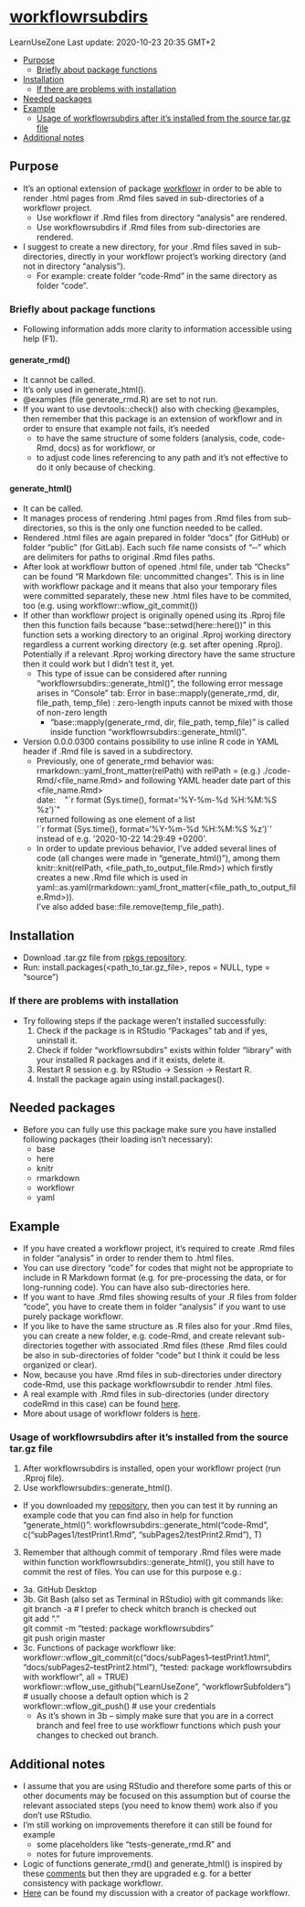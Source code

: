 [workflowrsubdirs](https://github.com/LearnUseZone/workflowrSubfolders)
================
LearnUseZone
Last update: 2020-10-23 20:35 GMT+2

  - [Purpose](#purpose)
      - [Briefly about package
        functions](#briefly-about-package-functions)
  - [Installation](#installation)
      - [If there are problems with
        installation](#if-there-are-problems-with-installation)
  - [Needed packages](#needed-packages)
  - [Example](#example)
      - [Usage of workflowrsubdirs after it’s installed from the source
        tar.gz
        file](#usage-of-workflowrsubdirs-after-its-installed-from-the-source-tar.gz-file)
  - [Additional notes](#additional-notes)

## Purpose

  - It’s an optional extension of package
    [workflowr](https://github.com/jdblischak/workflowr) in order to be
    able to render .html pages from .Rmd files saved in sub-directories
    of a workflowr project.
      - Use workflowr if .Rmd files from directory “analysis” are
        rendered.
      - Use workflowrsubdirs if .Rmd files from sub-directories are
        rendered.
  - I suggest to create a new directory, for your .Rmd files saved in
    sub-directories, directly in your workflowr project’s working
    directory (and not in directory “analysis”).
      - For example: create folder “code-Rmd” in the same directory as
        folder “code”.

### Briefly about package functions

  - Following information adds more clarity to information accessible
    using help (F1).

#### generate\_rmd()

  - It cannot be called.
  - It’s only used in generate\_html().
  - @examples (file generate\_rmd.R) are set to not run.
  - If you want to use devtools::check() also with checking @examples,
    then remember that this package is an extension of workflowr and in
    order to ensure that example not fails, it’s needed
      - to have the same structure of some folders (analysis, code,
        code-Rmd, docs) as for workflowr, or
      - to adjust code lines referencing to any path and it’s not
        effective to do it only because of checking.

#### generate\_html()

  - It can be called.
  - It manages process of rendering .html pages from .Rmd files from
    sub-directories, so this is the only one function needed to be
    called.
  - Rendered .html files are again prepared in folder “docs” (for
    GitHub) or folder “public” (for GitLab). Each such file name
    consists of “‐‐” which are delimiters for paths to original .Rmd
    files paths.
  - After look at workflowr button of opened .html file, under tab
    “Checks” can be found “R Markdown file: uncommitted changes”. This
    is in line with workflowr package and it means that also your
    temporary files were committed separately, these new .html files
    have to be commited, too (e.g. using
    workflowr::wflow\_git\_commit())
  - If other than workflowr project is originally opened using its
    .Rproj file then this function fails because
    “base::setwd(here::here())” in this function sets a working
    directory to an original .Rproj working directory regardless a
    current working directory (e.g. set after opening .Rproj).
    Potentially if a relevant .Rproj working directory have the same
    structure then it could work but I didn’t test it, yet.
      - This type of issue can be considered after running
        “workflowrsubdirs::generate\_html()”, the following error
        message arises in “Console” tab: Error in
        base::mapply(generate\_rmd, dir, file\_path, temp\_file) :
        zero-length inputs cannot be mixed with those of non-zero length
          - “base::mapply(generate\_rmd, dir, file\_path, temp\_file)”
            is called inside function
            “workflowrsubdirs::generate\_html()”.
  - Version 0.0.0.0300 contains possibility to use inline R code in YAML
    header if .Rmd file is saved in a subdirectory.  
      - Previously, one of generate\_rmd behavior was:  
        rmarkdown::yaml\_front\_matter(relPath) with relPath = (e.g.)
        ./code-Rmd/\<file\_name.Rmd\> and following YAML header date
        part of this \<file\_name.Rmd\>  
        date:    "\`r format (Sys.time(), format=‘%Y-%m-%d %H:%M:%S
        %z’)\`"  
        returned following as one element of a list  
        '\`r format (Sys.time(), format=‘%Y-%m-%d %H:%M:%S %z’)\`'  
        instead of e.g. '2020-10-22 14:29:49 +0200'.
      - In order to update previous behavior, I’ve added several lines
        of code (all changes were made in “generate\_html()”), among
        them knitr::knit(relPath, \<file\_path\_to\_output\_file.Rmd\>)
        which firstly creates a new .Rmd file which is used in
        yaml::as.yaml(rmarkdown::yaml\_front\_matter(\<file\_path\_to\_output\_file.Rmd\>)).  
        I’ve also added base::file.remove(temp\_file\_path).

## Installation

  - Download .tar.gz file from [rpkgs
    repository](https://github.com/LearnUseZone/rpkgs/tree/master/code/workflowrsubdirs).
  - Run: install.packages(\<path\_to\_tar.gz\_file\>, repos = NULL, type
    = “source”)

### If there are problems with installation

  - Try following steps if the package weren’t installed successfully:  
    1.  Check if the package is in RStudio “Packages” tab and if yes,
        uninstall it.
    2.  Check if folder “workflowrsubdirs” exists within folder
        “library” with your installed R packages and if it exists,
        delete it.
    3.  Restart R session e.g. by RStudio -\> Session -\> Restart R.
    4.  Install the package again using install.packages().

## Needed packages

  - Before you can fully use this package make sure you have installed
    following packages (their loading isn’t necessary):  
      - base
      - here
      - knitr
      - rmarkdown
      - workflowr
      - yaml

## Example

  - If you have created a workflowr project, it’s required to create
    .Rmd files in folder “analysis” in order to render them to .html
    files.
  - You can use directory “code” for codes that might not be appropriate
    to include in R Markdown format (e.g. for pre-processing the data,
    or for long-running code). You can have also sub-directories here.
  - If you want to have .Rmd files showing results of your .R files from
    folder “code”, you have to create them in folder “analysis” if you
    want to use purely package workflowr.
  - If you like to have the same structure as .R files also for your
    .Rmd files, you can create a new folder, e.g. code-Rmd, and create
    relevant sub-directories together with associated .Rmd files (these
    .Rmd files could be also in sub-directories of folder “code” but I
    think it could be less organized or clear).
  - Now, because you have .Rmd files in sub-directories under directory
    code-Rmd, use this package workflowrsubdir to render .html files.
  - A real example with .Rmd files in sub-directories (under directory
    codeRmd in this case) can be found
    [here](https://github.com/LearnUseZone/workflowrSubfolders).
  - More about usage of workflowr folders is
    [here](https://jdblischak.github.io/workflowr/articles/wflow-01-getting-started.html).

### Usage of workflowrsubdirs after it’s installed from the source tar.gz file

1.  After workflowrsubdirs is installed, open your workflowr project
    (run .Rproj file).
2.  Use workflowrsubdirs::generate\_html().

<!-- end list -->

  - If you downloaded my
    [repository](https://github.com/LearnUseZone/workflowrSubfolders),
    then you can test it by running an example code that you can find
    also in help for function “generate\_html()”:
    workflowrsubdirs::generate\_html(“code-Rmd”,
    c(“subPages1/testPrint1.Rmd”, “subPages2/testPrint2.Rmd”), T)

<!-- end list -->

3.  Remember that although commit of temporary .Rmd files were made
    within function workflowrsubdirs::generate\_html(), you still have
    to commit the rest of files. You can use for this purpose e.g.:

<!-- end list -->

  - 3a. GitHub Desktop
  - 3b. Git Bash (also set as Terminal in RStudio) with git commands
    like:  
    git branch -a \# I prefer to check whitch branch is checked out  
    git add “.”  
    git commit -m “tested: package workflowrsubdirs”  
    git push origin master
  - 3c. Functions of package workflowr like:  
    workflowr::wflow\_git\_commit(c(“docs/subPages1–testPrint1.html”,
    “docs/subPages2–testPrint2.html”), “tested: package
    workflowrsubdirs with workflowr”, all = TRUE)  
    workflowr::wflow\_use\_github(“LearnUseZone”, “workflowrSubfolders”)
    \# usually choose a default option which is 2  
    workflowr::wflow\_git\_push() \# use your credentials  
      - As it’s shown in 3b – simply make sure that you are in a correct
        branch and feel free to use workflowr functions which push your
        changes to checked out branch.

## Additional notes

  - I assume that you are using RStudio and therefore some parts of this
    or other documents may be focused on this assumption but of course
    the relevant associated steps (you need to know them) work also if
    you don’t use RStudio.
  - I’m still working on improvements therefore it can still be found
    for example
      - some placeholders like “tests-generate\_rmd.R” and
      - notes for future improvements.
  - Logic of functions generate\_rmd() and generate\_html() is inspired
    by these
    [comments](https://github.com/jdblischak/workflowr/issues/95) but
    then they are upgraded e.g. for a better consistency with package
    workflowr.  
  - [Here](https://github.com/jdblischak/workflowr/issues/220) can be
    found my discussion with a creator of package workflowr.

